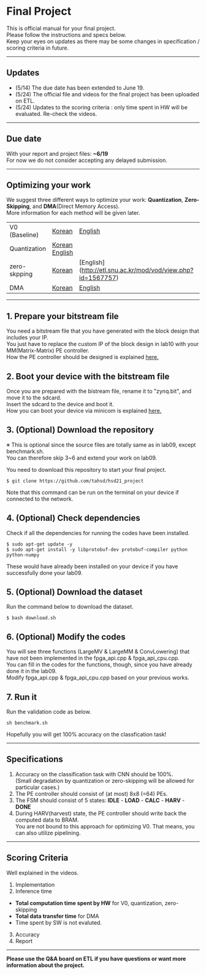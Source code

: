 # Final Project 
This is official manual for your final project.  
Please follow the instructions and specs below.   
Keep your eyes on updates as there may be some changes in specification / scoring criteria in future.

---
## Updates 
- (5/14) The due date has been extended to June 19.
- (5/24) The official file and videos for the final project has been uploaded on ETL. 
- (5/24) Updates to the scoring criteria : only time spent in HW will be evaluated. Re-check the videos.

---

## Due date
With your report and project files: **~6/19**  
For now we do not consider accepting any delayed submission.

---

## Optimizing your work
We suggest three different ways to optimize your work: **Quantization**, **Zero-Skipping**, and **DMA**(Direct Memory Access).  
More information for each method will be given later.

|              |        |         |         |
|--------------|--------|---------|---------|
| V0 (Baseline)| [Korean](http://etl.snu.ac.kr/mod/vod/view.php?id=1553770) | [English](http://etl.snu.ac.kr/mod/vod/view.php?id=1553879) |   [Files](http://etl.snu.ac.kr/mod/ubboard/article.php?id=1413711&bwid=2525754)      |
| Quantization | [Korean](http://etl.snu.ac.kr/mod/vod/view.php?id=1554890) [English](http://etl.snu.ac.kr/mod/vod/view.php?id=1554898)    |         | [Files](http://etl.snu.ac.kr/mod/ubboard/article.php?id=1413711&bwid=2544036)        |
| zero-skpping | [Korean](http://etl.snu.ac.kr/mod/vod/view.php?id=1567756)       |   [English] (http://etl.snu.ac.kr/mod/vod/view.php?id=1567757)     |  [Files](http://etl.snu.ac.kr/mod/ubboard/article.php?id=1413711&bwid=2562718)       |
| DMA          | [Korean](http://etl.snu.ac.kr/mod/vod/view.php?id=1547993) | [English](http://etl.snu.ac.kr/mod/vod/view.php?id=1547994) |   [Files](http://etl.snu.ac.kr/mod/ubboard/article.php?id=1413711&bwid=2535101)      |


---
## 1. Prepare your bitstream file
You need a bitstream file that you have generated with the block design that includes your IP.  
You just have to replace the custom IP of the block design in lab10 with your MM(Matrix-Matrix) PE controller.  
How the PE controller should be designed is explained [here.](http://etl.snu.ac.kr/mod/ubboard/article.php?id=1413711&bwid=2502253)  



## 2. Boot your device with the bitstream file
Once you are prepared with the bistream file, rename it to "zynq.bit", and move it to the sdcard.  
Insert the sdcard to the device and boot it.  
How you can boot your device via minicom is explained [here.](http://etl.snu.ac.kr/mod/ubboard/article.php?id=1413711&bwid=2500892)

  
## 3. (Optional) Download the repository 
※ This is optional since the source files are totally same as in lab09, except benchmark.sh.  
You can therefore skip 3~6 and extend your work on lab09.  
  
You need to download this repository to start your final project.  
```
$ git clone https://github.com/tahsd/hsd21_project  
```
Note that this command can be run on the terminal on your device if connected to the network.  

## 4. (Optional) Check dependencies 
Check if all the dependencies for running the codes have been installed.
```
$ sudo apt-get update -y
$ sudo apt-get install -y libprotobuf-dev protobuf-compiler python python-numpy
```
These would have already been installed on your device if you have successfully done your lab09.

## 5. (Optional) Download the dataset 
Run the command below to download the dataset.
```
$ bash download.sh
```

## 6. (Optional) Modify the codes
You will see three functions (LargeMV & LargeMM & ConvLowering) that have not been implemented in the fpga_api.cpp & fpga_api_cpu.cpp.  
You can fill in the codes for the functions, though, since you have already done it in the lab09.  
Modify fpga_api.cpp & fpga_api_cpu.cpp based on your previous works.  

## 7. Run it
Run the validation code as below.
```
sh benchmark.sh
```
Hopefully you will get 100% accuracy on the classfication task!

---
## Specifications
1. Accuracy on the classification task with CNN should be 100%.   
  (Small degradation by quantization or zero-skipping will be allowed for particular cases.)
2. The PE controller should consist of (at most) 8x8 (=64) PEs.
3. The FSM should consist of 5 states: **IDLE** - **LOAD** - **CALC** - **HARV** - **DONE**  
4. During HARV(harvest) state, the PE controller should write back the computed data to BRAM.  
You are not bound to this approach for optimizing V0. That means, you can also utilize pipelining.

---
## Scoring Criteria
Well explained in the videos.
1. Implementation
2. Inference time
  - **Total computation time spent by HW** for V0, quantization, zero-skipping
  - **Total data transfer time** for DMA
  - Time spent by SW is not evaluted.
3. Accuracy 
4. Report 


---
**Please use the Q&A board on ETL if you have questions or want more information about the project.**  




